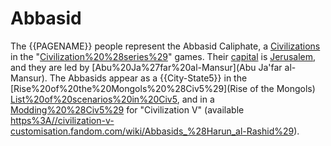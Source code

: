 # Abbasid

The {{PAGENAME}} people represent the Abbasid Caliphate, a [Civilizations](civilization) in the "[Civilization%20%28series%29](Civilization)" games. Their [capital](capital) is [Jerusalem](Jerusalem), and they are led by [Abu%20Ja%27far%20al-Mansur](Abu Ja'far al-Mansur).
The Abbasids appear as a {{City-State5}} in the [Rise%20of%20the%20Mongols%20%28Civ5%29](Rise of the Mongols) [List%20of%20scenarios%20in%20Civ5](scenario), and in a [Modding%20%28Civ5%29](mod) for "Civilization V" (available [https%3A//civilization-v-customisation.fandom.com/wiki/Abbasids_%28Harun_al-Rashid%29](here)).